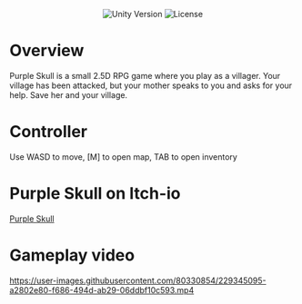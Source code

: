 <p align="center">
    <img src="https://img.shields.io/badge/Unity%20Version-2020.3.16f1-brightgreen" alt="Unity Version">
    <img src="https://img.shields.io/badge/License-NONE-success" alt="License">
</p>

# Overview
Purple Skull is a small 2.5D RPG game where you play as a villager. Your village has been attacked, but your mother speaks to you and asks for your help. Save her and your village.

# Controller
Use WASD to move, [M] to open map, TAB to open inventory

# Purple Skull on Itch-io
[Purple Skull](https://stdd.itch.io/purple-skull)

# Gameplay video
https://user-images.githubusercontent.com/80330854/229345095-a2802e80-f686-494d-ab29-06ddbf10c593.mp4

